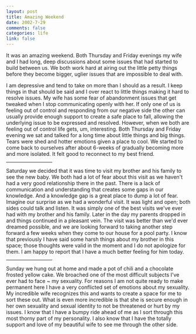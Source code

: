 ```yaml
--- 
layout: post
title: Amazing Weekend
date: 2002-7-29
comments: false
categories: life
link: false
---
```

It was an amazing weekend. Both Thursday and Friday evenings my wife and I had long, deep discussions about some issues that had started to build between us. We both work hard at airing out the little petty things before they become bigger, uglier issues that are impossible to deal with.

I am depressive and tend to take on more than I should as a result. I keep things in that should be said and I over react to little things making it hard to resolve issues. My wife has some fear of abandonment issues that get tweaked when I stop communicating openly with her. If only one of us is feeling out of control and responding from our negative side the other can usually provide enough support to create a safe place to fall, allowing the underlying issue to be expressed and resolved. However, when we both are feeling out of control life gets, um, interesting. Both Thursday and Friday evening we sat and talked for a long time about little things and big things. Tears were shed and hotter emotions given a place to cool. We started to come back to ourselves after about 6-weeks of gradually becoming more and more isolated. It felt good to reconnect to my best friend.

<hr width="25%" />Saturday we decided that it was time to visit my brother and his family to see the new baby. We both had a lot of fear about this visit as we haven't had a very good relationship there in the past. There is a lack of communication and understanding that creates some gaps in our knowledge. And a knowledge gap is a great place to dump a lot of fear. Imagine our surprise as we had a wonderful visit. It was light and open; both sides could talk and listen. It was simply one of the best visits we've ever had with my brother and his family. Later in the day my parents dropped in and things continued in a pleasant vein. The visit was better than we'd ever dreamed possible, and we are looking forward to taking another step forward a few weeks when they come to our house for a pool party. I know that previously I have said some harsh things about my brother in this space; those thoughts were valid in the moment and I do not apologize for them. I am happy to report that I have a much better feeling for him today.

<hr width="25%" />Sunday we hung out at home and made a pot of chili and a chocolate frosted yellow cake. We broached one of the most difficult subjects I've ever had to face ~ my sexuality. For reasons I am not quite ready to make permanent here I have a very conflicted set of emotions about my sexuality. My incredible wife recognizes this and wants to create a space for me to sort these out. What is even more incredible is that she is secure enough in her own sexuality and sexual identity to not be threatened or hurt by my issues. I know that I have a bumpy ride ahead of me as I sort through this most thorny part of my personality. I also know that I have the totally support and love of my beautiful wife to see me through the other side.
